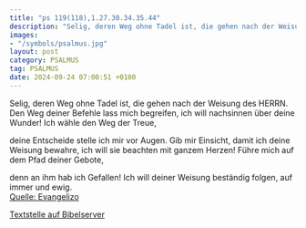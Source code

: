 ```yaml
---
title: "ps 119(118),1.27.30.34.35.44"
description: "Selig, deren Weg ohne Tadel ist, die gehen nach der Weisung des HERRN. Den Weg deiner Befehle lass mich begreifen,  ich will nachsinnen über deine Wunder! Ich wähle den Weg der Treue,   deine Entscheide stelle ich mir vor Augen. Gib mir Einsicht, damit ich deine Weisung bewahre...."
images:
- "/symbols/psalmus.jpg"
layout: post
category: PSALMUS
tag: PSALMUS
date: 2024-09-24 07:00:51 +0100
---
```

Selig, deren Weg ohne Tadel ist, die gehen nach der Weisung des HERRN.
Den Weg deiner Befehle lass mich begreifen, 
ich will nachsinnen über deine Wunder!
Ich wähle den Weg der Treue, 

deine Entscheide stelle ich mir vor Augen.
Gib mir Einsicht, damit ich deine Weisung bewahre, 
ich will sie beachten mit ganzem Herzen!
Führe mich auf dem Pfad deiner Gebote, 

denn an ihm hab ich Gefallen!
Ich will deiner Weisung beständig folgen,
auf immer und ewig.<!--more--><br>
[Quelle: Evangelizo](https://evangeliumtagfuertag.org/DE/gospel)

[Textstelle auf Bibelserver](https://www.bibleserver.com/EU/ps119(118),1.27.30.34.35.44)
